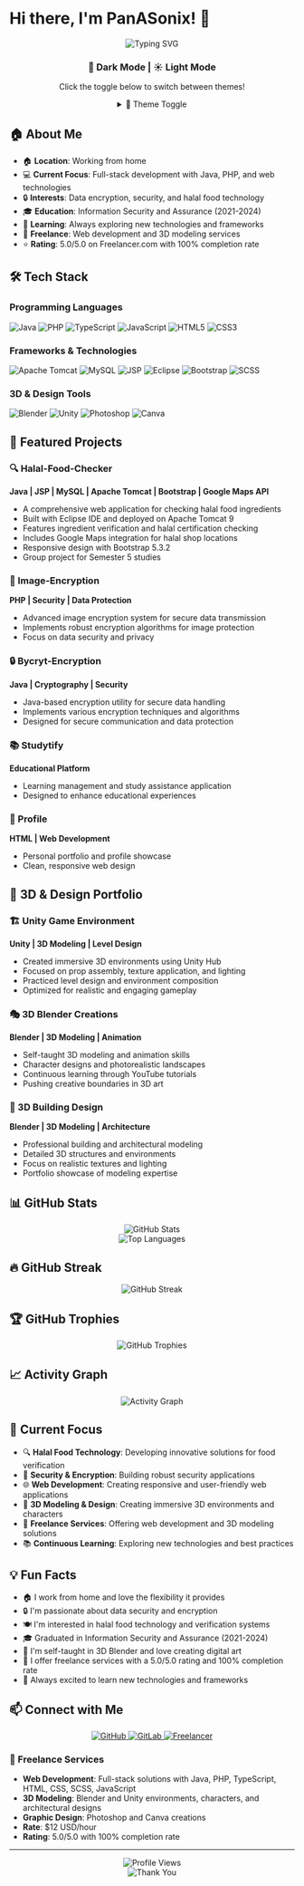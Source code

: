 # Hi there, I'm PanASonix! 👋

<div align="center">
  <img src="https://readme-typing-svg.herokuapp.com?font=Fira+Code&pause=1000&color=2E8B57&center=true&vCenter=true&width=435&lines=Full+Stack+Developer;Java+%26+PHP+Enthusiast;Security+%26+Encryption+Expert;Always+Learning+New+Tech" alt="Typing SVG" />
</div>

<div align="center">
  <h3>🌙 Dark Mode | ☀️ Light Mode</h3>
  <p>Click the toggle below to switch between themes!</p>
  
  <details>
    <summary>🎨 Theme Toggle</summary>
    
    ### 🌙 Dark Mode (Default)
    - Modern dark theme with Tokyo Night colors
    - Easy on the eyes for night coding
    - Professional and sleek appearance
    
    ### ☀️ Light Mode
    - Clean and bright theme
    - Perfect for daytime viewing
    - High contrast for better readability
    
    <p><em>Note: GitHub README doesn't support live theme switching, but you can view different theme versions below!</em></p>
  </details>
</div>

## 🏠 About Me
- 🏠 **Location**: Working from home
- 💻 **Current Focus**: Full-stack development with Java, PHP, and web technologies
- 🔒 **Interests**: Data encryption, security, and halal food technology
- 🎓 **Education**: Information Security and Assurance (2021-2024)
- 🌱 **Learning**: Always exploring new technologies and frameworks
- 💼 **Freelance**: Web development and 3D modeling services
- ⭐ **Rating**: 5.0/5.0 on Freelancer.com with 100% completion rate

## 🛠️ Tech Stack

### Programming Languages
![Java](https://img.shields.io/badge/Java-ED8B00?style=for-the-badge&logo=java&logoColor=white)
![PHP](https://img.shields.io/badge/PHP-777BB4?style=for-the-badge&logo=php&logoColor=white)
![TypeScript](https://img.shields.io/badge/TypeScript-007ACC?style=for-the-badge&logo=typescript&logoColor=white)
![JavaScript](https://img.shields.io/badge/JavaScript-F7DF1E?style=for-the-badge&logo=javascript&logoColor=black)
![HTML5](https://img.shields.io/badge/HTML5-E34F26?style=for-the-badge&logo=html5&logoColor=white)
![CSS3](https://img.shields.io/badge/CSS3-1572B6?style=for-the-badge&logo=css3&logoColor=white)

### Frameworks & Technologies
![Apache Tomcat](https://img.shields.io/badge/Apache%20Tomcat-F8DC75?style=for-the-badge&logo=apache-tomcat&logoColor=black)
![MySQL](https://img.shields.io/badge/MySQL-00000F?style=for-the-badge&logo=mysql&logoColor=white)
![JSP](https://img.shields.io/badge/JSP-FF6B6B?style=for-the-badge&logo=java&logoColor=white)
![Eclipse](https://img.shields.io/badge/Eclipse-2C2255?style=for-the-badge&logo=eclipse&logoColor=white)
![Bootstrap](https://img.shields.io/badge/Bootstrap-563D7C?style=for-the-badge&logo=bootstrap&logoColor=white)
![SCSS](https://img.shields.io/badge/SCSS-CF649A?style=for-the-badge&logo=sass&logoColor=white)

### 3D & Design Tools
![Blender](https://img.shields.io/badge/Blender-F5792A?style=for-the-badge&logo=blender&logoColor=white)
![Unity](https://img.shields.io/badge/Unity-100000?style=for-the-badge&logo=unity&logoColor=white)
![Photoshop](https://img.shields.io/badge/Photoshop-31A8FF?style=for-the-badge&logo=adobe-photoshop&logoColor=white)
![Canva](https://img.shields.io/badge/Canva-00C4CC?style=for-the-badge&logo=canva&logoColor=white)

## 🚀 Featured Projects

### 🔍 Halal-Food-Checker
**Java | JSP | MySQL | Apache Tomcat | Bootstrap | Google Maps API**
- A comprehensive web application for checking halal food ingredients
- Built with Eclipse IDE and deployed on Apache Tomcat 9
- Features ingredient verification and halal certification checking
- Includes Google Maps integration for halal shop locations
- Responsive design with Bootstrap 5.3.2
- Group project for Semester 5 studies

### 🔐 Image-Encryption
**PHP | Security | Data Protection**
- Advanced image encryption system for secure data transmission
- Implements robust encryption algorithms for image protection
- Focus on data security and privacy

### 🔒 Bycryt-Encryption
**Java | Cryptography | Security**
- Java-based encryption utility for secure data handling
- Implements various encryption techniques and algorithms
- Designed for secure communication and data protection

### 📚 Studytify
**Educational Platform**
- Learning management and study assistance application
- Designed to enhance educational experiences

### 👤 Profile
**HTML | Web Development**
- Personal portfolio and profile showcase
- Clean, responsive web design

## 🎨 3D & Design Portfolio

### 🏗️ Unity Game Environment
**Unity | 3D Modeling | Level Design**
- Created immersive 3D environments using Unity Hub
- Focused on prop assembly, texture application, and lighting
- Practiced level design and environment composition
- Optimized for realistic and engaging gameplay

### 🎭 3D Blender Creations
**Blender | 3D Modeling | Animation**
- Self-taught 3D modeling and animation skills
- Character designs and photorealistic landscapes
- Continuous learning through YouTube tutorials
- Pushing creative boundaries in 3D art

### 🏢 3D Building Design
**Blender | 3D Modeling | Architecture**
- Professional building and architectural modeling
- Detailed 3D structures and environments
- Focus on realistic textures and lighting
- Portfolio showcase of modeling expertise

## 📊 GitHub Stats

<div align="center">
  <img src="https://github-readme-stats.vercel.app/api?username=PanASonix24434&show_icons=true&theme=tokyonight&hide_border=true&count_private=true" alt="GitHub Stats" />
</div>

<div align="center">
  <img src="https://github-readme-stats.vercel.app/api/top-langs/?username=PanASonix24434&layout=compact&theme=tokyonight&hide_border=true" alt="Top Languages" />
</div>

## 🔥 GitHub Streak

<div align="center">
  <img src="https://github-readme-streak-stats.herokuapp.com/?user=PanASonix24434&theme=tokyonight&hide_border=true" alt="GitHub Streak" />
</div>

## 🏆 GitHub Trophies

<div align="center">
  <img src="https://github-profile-trophy.vercel.app/?username=PanASonix24434&theme=tokyonight&no-frame=true&no-bg=true&margin-w=4" alt="GitHub Trophies" />
</div>

## 📈 Activity Graph

<div align="center">
  <img src="https://github-readme-activity-graph.vercel.app/graph?username=PanASonix24434&theme=tokyonight&hide_border=true" alt="Activity Graph" />
</div>

## 🎯 Current Focus

- 🔍 **Halal Food Technology**: Developing innovative solutions for food verification
- 🔐 **Security & Encryption**: Building robust security applications
- 🌐 **Web Development**: Creating responsive and user-friendly web applications
- 🎨 **3D Modeling & Design**: Creating immersive 3D environments and characters
- 💼 **Freelance Services**: Offering web development and 3D modeling solutions
- 📚 **Continuous Learning**: Exploring new technologies and best practices

## 💡 Fun Facts

- 🏠 I work from home and love the flexibility it provides
- 🔒 I'm passionate about data security and encryption
- 🍽️ I'm interested in halal food technology and verification systems
- 🎓 Graduated in Information Security and Assurance (2021-2024)
- 🎨 I'm self-taught in 3D Blender and love creating digital art
- 💼 I offer freelance services with a 5.0/5.0 rating and 100% completion rate
- 🚀 Always excited to learn new technologies and frameworks

## 📫 Connect with Me

<div align="center">
  <a href="https://github.com/PanASonix24434" target="_blank">
    <img src="https://img.shields.io/badge/GitHub-100000?style=for-the-badge&logo=github&logoColor=white" alt="GitHub" />
  </a>
  <a href="https://gitlab.com/PanASonix24434" target="_blank">
    <img src="https://img.shields.io/badge/GitLab-330F63?style=for-the-badge&logo=gitlab&logoColor=white" alt="GitLab" />
  </a>
  <a href="https://www.freelancer.com/u/mohamadnorfadzly" target="_blank">
    <img src="https://img.shields.io/badge/Freelancer-29B2FE?style=for-the-badge&logo=freelancer&logoColor=white" alt="Freelancer" />
  </a>
</div>

### 💼 Freelance Services
- **Web Development**: Full-stack solutions with Java, PHP, TypeScript, HTML, CSS, SCSS, JavaScript
- **3D Modeling**: Blender and Unity environments, characters, and architectural designs
- **Graphic Design**: Photoshop and Canva creations
- **Rate**: $12 USD/hour
- **Rating**: 5.0/5.0 with 100% completion rate

---

<div align="center">
  <img src="https://komarev.com/ghpvc/?username=PanASonix24434&style=for-the-badge&color=2E8B57" alt="Profile Views" />
</div>

<div align="center">
  <img src="https://readme-typing-svg.herokuapp.com?font=Fira+Code&pause=1000&color=2E8B57&center=true&vCenter=true&width=435&lines=Thanks+for+visiting+my+profile!;Feel+free+to+explore+my+repositories;Let's+connect+and+collaborate!" alt="Thank You" />
</div>
